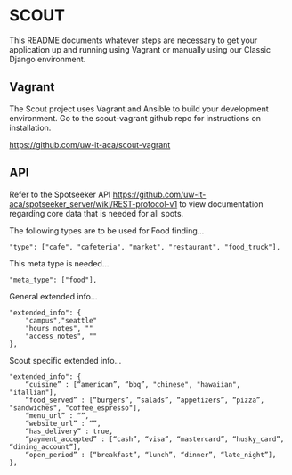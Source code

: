 SCOUT
=====

This README documents whatever steps are necessary to get your application up and running using Vagrant or manually using our Classic Django environment.

## Vagrant ##

The Scout project uses Vagrant and Ansible to build your development environment. Go to the scout-vagrant github repo for instructions on installation.

https://github.com/uw-it-aca/scout-vagrant

    
## API ##

Refer to the Spotseeker API https://github.com/uw-it-aca/spotseeker_server/wiki/REST-protocol-v1 to view documentation regarding core data that is needed for all spots.


The following types are to be used for Food finding...

    "type": ["cafe", "cafeteria", "market", "restaurant", "food_truck"],

This meta type is needed...

    "meta_type": ["food"],

General extended info...
    
	"extended_info": {
		"campus","seattle"
		"hours_notes", ""
		"access_notes", ""
	},
	    
Scout specific extended info...
    
	"extended_info": {
	    “cuisine” : [“american”, “bbq”, "chinese", "hawaiian", "itallian"],
		“food_served” : [“burgers”, “salads”, “appetizers”, “pizza”, "sandwiches", "coffee_espresso"],
		“menu_url” : “”,
		“website_url” : “”,
		“has_delivery” : true,
		“payment_accepted” : [“cash”, “visa”, “mastercard”, “husky_card”, “dining_account”],
		“open_period” : [“breakfast”, “lunch”, “dinner”, “late_night”],
	},

